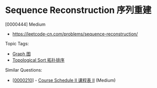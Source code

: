 # Sequence Reconstruction 序列重建

[0000444] Medium

- https://leetcode-cn.com/problems/sequence-reconstruction/

Topic Tags:

- [Graph 图](https://leetcode-cn.com/tag/graph/)
- [Topological Sort 拓扑排序](https://leetcode-cn.com/tag/topological-sort/)

Similar Questions:

- [[0000210](https://leetcode-cn.com/problems/course-schedule-ii/)] - [Course Schedule II 课程表 II](./0000210.course-schedule-ii.md) (Medium)
